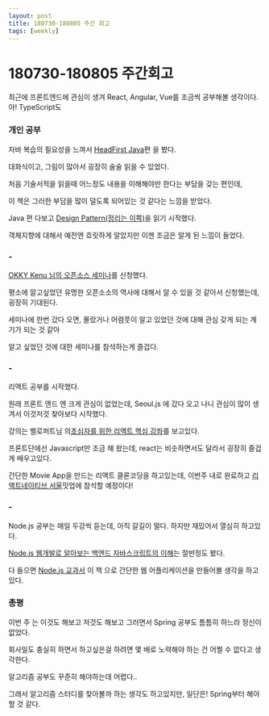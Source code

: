 ```yaml
---
layout: post
title: 180730-180805 주간 회고
tags: [weekly]
---
```


# 180730-180805 주간회고


최근에 프론트엔드에 관심이 생겨 React, Angular, Vue를 조금씩 공부해볼 생각이다. 아! TypeScript도 



### 개인 공부

자바 복습의 필요성을 느껴서 [HeadFirst Java](http://www.aladin.co.kr/shop/wproduct.aspx?ItemId=598332)편 을 봤다.

대화식이고, 그림이 많아서 굉장히 술술 읽을 수 있었다.

처음 기술서적을 읽을때 어느정도 내용을 이해해야만 한다는 부담을 갖는 편인데,

이 책은 그러한 부담을 많이 덜도록 되어있는 것 같다는 느낌을 받았다.

 Java 편 다보고 [Design Pattern(정리는 이쪽)](https://github.com/sehajyang/TIL/blob/master/Java/Design%20Pattern.md)을 읽기 시작했다.

객체지향에 대해서 예전엔 흐릿하게 알았지만 이젠 조금은 알게 된 느낌이 들었다.

 

### -

[OKKY Kenu 님의 오픈소스 세미나](https://okky.kr/article/486676)를 신청했다. 

평소에 알고싶었던 유명한 오픈소소의 역사에 대해서 알 수 있을 것 같아서 신청했는데, 굉장히 기대된다.

세미나에 한번 갔다 오면, 몰랐거나 어렴풋이 알고 있었던 것에 대해 관심 갖게 되는 계기가 되는 것 같아 

알고 싶었던 것에 대한 세미나를 참석하는게 즐겁다.

 

### -

리액트 공부를 시작했다.

원래 프론트 앤드 엔 크게 관심이 없었는데, Seoul.js 에 갔다 오고 나니 관심이 많이 생겨서 이것저것 찾아보다 시작했다.

강의는 벨로퍼트님 의[초심자를 위한 리액트 핵심 강좌](https://www.inflearn.com/course/react-velopert/)를 보고있다.

프론트단에선 Javascript만 조금 해 왔는데, react는 비슷하면서도 달라서 굉장히 즐겁게 배우고있다.

간단한 Movie App을 만드는 리액트 클론코딩을 하고있는데, 이번주 내로 완료하고 [리액트네이티브 서울](https://www.meetup.com/ko-KR/react-native-seoul/events/252138039/)밋업에 참석할 예정이다!


### - 

Node.js 공부는 매일 두강씩 듣는데, 아직 갈길이 멀다. 하지만 재밌어서 열심히 하고있다.

 [Node.js 웹개발로 알아보는 백엔드 자바스크립트의 이해](https://www.inflearn.com/course/node-js-%EC%9B%B9%EA%B0%9C%EB%B0%9C/)는 절반정도 봤다. 

다 들으면 [Node.js 교과서](http://www.aladin.co.kr/shop/wproduct.aspx?ItemId=158379304)  이 책 으로 간단한 웹 어플리케이션을 만들어볼 생각을 하고있다.


### 총평

이번 주 는 이것도 해보고 저것도 해보고 그러면서 Spring 공부도 틈틈히 하느라 정신이 없었다.

회사일도 충실히 하면서 하고싶은걸 하려면 몇 배로 노력해야 하는 건 어쩔 수 없다고 생각한다.

알고리즘 공부도 꾸준히 해야하는데 어렵다.. 

그래서 알고리즘 스터디를 찾아볼까 하는 생각도 하고있지만, 일단은! Spring부터 해야할 것 같다.



